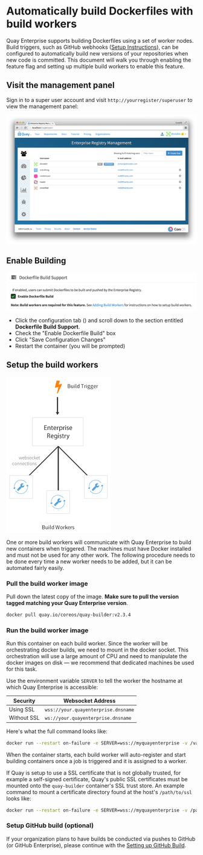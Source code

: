 # Automatically build Dockerfiles with build workers

Quay Enterprise supports building Dockerfiles using a set of worker nodes. Build triggers, such as GitHub webhooks ([Setup Instructions](github-build.md)), can be configured to automatically build new versions of your repositories when new code is committed. This document will walk you through enabling the feature flag and setting up multiple build workers to enable this feature.

## Visit the management panel

Sign in to a super user account and visit `http://yourregister/superuser` to view the management panel:

<img src="img/superuser.png" class="img-center" alt="Quay Enterprise Management Panel"/>

## Enable Building

<img src="img/enable-build.png" class="img-center" alt="Enable Dockerfile Build"/>

- Click the configuration tab (<span class="fa fa-gear"></span>) and scroll down to the section entitled **Dockerfile Build Support**.
- Check the "Enable Dockerfile Build" box
- Click "Save Configuration Changes"
- Restart the container (you will be prompted)

## Setup the build workers

<img src="img/workers.png" class="img-center" alt="Quay Enterprise Build Workers"/>

One or more build workers will communicate with Quay Enterprise to build new containers when triggered. The machines must have Docker installed and must not be used for any other work. The following procedure needs to be done every time a new worker needs to be added, but it can be automated fairly easily.

### Pull the build worker image

Pull down the latest copy of the image. **Make sure to pull the version tagged matching your Quay Enterprise version**.

```sh
docker pull quay.io/coreos/quay-builder:v2.3.4
```

### Run the build worker image

Run this container on each build worker. Since the worker will be orchestrating docker builds, we need to mount in the docker socket. This orchestration will use a large amount of CPU and need to manipulate the docker images on disk &mdash; we recommend that dedicated machines be used for this task.

Use the environment variable `SERVER` to tell the worker the hostname at which Quay Enterprise is accessible:

| Security | Websocket Address |
|----------|-------------------|
| Using SSL | ```wss://your.quayenterprise.dnsname``` |
| Without SSL | ```ws://your.quayenterprise.dnsname``` |

Here's what the full command looks like:

```sh
docker run --restart on-failure -e SERVER=wss://myquayenterprise -v /var/run/docker.sock:/var/run/docker.sock quay.io/coreos/quay-builder:v2.3.4
```

When the container starts, each build worker will auto-register and start building containers once a job is triggered and it is assigned to a worker.

If Quay is setup to use a SSL certificate that is not globally trusted, for example a self-signed certificate, Quay's public SSL certificates must be mounted onto the `quay-builder` container's SSL trust store. An example command to mount a certificate directory found at the host's `/path/to/ssl` looks like:

```sh
docker run --restart on-failure -e SERVER=wss://myquayenterprise -v /path/to/ssl:/usr/local/share/ca-certificates -v /var/run/docker.sock:/var/run/docker.sock quay.io/coreos/quay-builder:v2.3.4 /bin/sh -c "/usr/sbin/update-ca-certificates ; /quay-builder"
```

### Setup GitHub build (optional)

If your organization plans to have builds be conducted via pushes to GitHub (or GitHub Enterprise), please continue
with the [Setting up GitHub Build](github-build.md).
